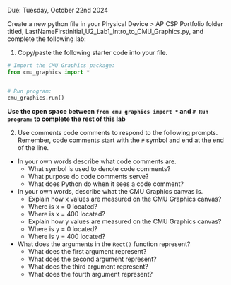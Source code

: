 Due: Tuesday, October 22nd 2024

Create a new python file in your Physical Device > AP CSP Portfolio folder titled, LastNameFirstInitial_U2_Lab1_Intro_to_CMU_Graphics.py, and complete the following lab:

1.  Copy/paste the following starter code into your file.

```python
# Import the CMU Graphics package:
from cmu_graphics import *


# Run program:
cmu_graphics.run()
```

**Use the open space between `from cmu_graphics import *` and `# Run program:` to complete the rest of this lab**

2. Use comments code comments to respond to the following prompts.  Remember, code comments start with the `#` symbol and end at the end of the line.

* In your own words describe what code comments are.
    * What symbol is used to denote code comments?
    * What purpose do code comments serve?
    * What does Python do when it sees a code comment?
* In your own words, describe what the CMU Graphics canvas is.
    * Explain how x values are measured on the CMU Graphics canvas?
    * Where is x = 0 located?
    * Where is x = 400 located?
    * Explain how y values are measured on the CMU Graphics canvas?
    * Where is y = 0 located?
    * Where is y = 400 located?
 * What does the arguments in the `Rect()` function represent?
    * What does the first argument represent?
    * What does the second argument represent?
    * What does the third argument represent?
    * What does the fourth argument represent? 
